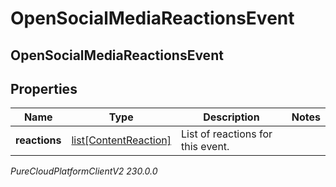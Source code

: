 # OpenSocialMediaReactionsEvent

## OpenSocialMediaReactionsEvent

## Properties

|Name | Type | Description | Notes|
|------------ | ------------- | ------------- | -------------|
| **reactions** | [list[ContentReaction]](ContentReaction) | List of reactions for this event. | |



_PureCloudPlatformClientV2 230.0.0_
